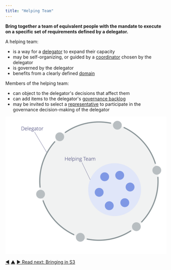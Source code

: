 ```yaml
---
title: "Helping Team"
---
```



**Bring together a team of equivalent people with the mandate to execute on a specific set of requirements defined by a delegator.**

A helping team:

-   is a way for a <a href="#" class="tooltip" title="Delegator: An individual or group delegating responsibility for a domain to other(s).">delegator</a> to expand their capacity
-   may be self-organizing, or guided by a [coordinator](coordinator.html) chosen by the delegator
-   is governed by the delegator
-   benefits from a clearly defined <a href="#" class="tooltip" title="Domain: A distinct area of influence, activity and decision-making within an organization.">domain</a>

Members of the helping team:

-   can object to the delegator's decisions that affect them
-   can add items to the delegator's <a href="#" class="tooltip" title="Governance Backlog: A visible, prioritized list of items (drivers) that are related to governing a domain and require attention.">governance backlog</a>
-   may be invited to select a [representative](representative.html) to participate in the governance decision-making of the delegator

![Helping Team](img/structural-patterns/helping-team.png)


<div class="bottom-nav">
<a href="open-team.html" title="Back to: Open Team">◀</a> <a href="building-organizations.html" title="Up: Building Organizations">▲</a> <a href="bringing-in-s3.html" title="Read next: Bringing in S3">▶ Read next: Bringing in S3</a>
</div>


<script type="text/javascript">
Mousetrap.bind('g n', function() {
    window.location.href = 'bringing-in-s3.html';
    return false;
});
</script>

